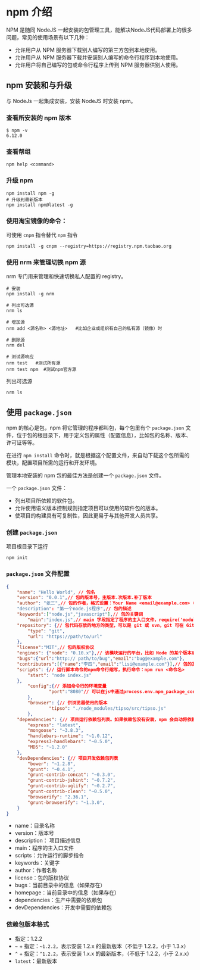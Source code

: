 # npm 介绍

NPM 是随同 NodeJS 一起安装的包管理工具，能解决NodeJS代码部署上的很多问题，常见的使用场景有以下几种：
* 允许用户从 NPM 服务器下载别人编写的第三方包到本地使用。
* 允许用户从 NPM 服务器下载并安装别人编写的命令行程序到本地使用。
* 允许用户将自己编写的包或命令行程序上传到 NPM 服务器供别人使用。

## npm 安装和与升级

与 NodeJs 一起集成安装，安装 NodeJS 时安装 npm。

### 查看所安装的 npm 版本

```
$ npm -v
6.12.0
```

### 查看帮组

```
npm help <command>
```

### 升级 npm

```
npm install npm -g
# 升级到最新版本
npm install npm@latest -g
```

### 使用淘宝镜像的命令：

可使用 `cnpm` 指令替代 `npm` 指令

```
npm install -g cnpm --registry=https://registry.npm.taobao.org
```

### 使用 nrm 来管理切换 npm 源

nrm 专门用来管理和快速切换私人配置的 registry。

```
# 安装
npm install -g nrm

# 列出可选源
nrm ls

# 增加源
nrm add <源名称> <源地址>   #比如企业或组织有自己的私有源（镜像）时

# 删除源
nrm del

# 测试源响应
nrm test   #测试所有源
nrm test npm  #测试npm官方源
```

列出可选源

```
nrm ls
```



## 使用 `package.json`

npm 的核心是包，npm 将它管理的程序都叫包，每个包里有个 `package.json` 文件，位于包的根目录下，用于定义包的属性（配置信息），比如包的名称、版本、许可证等等。

在进行 `npm install` 命令时，就是根据这个配置文件，来自动下载这个包所需的模块，配置项目所需的运行和开发环境。

管理本地安装的 npm 包的最佳方法是创建一个 `package.json` 文件。

一个 `package.json` 文件：
* 列出项目所依赖的软件包。
* 允许使用语义版本控制规则指定项目可以使用的软件包的版本。
* 使项目的构建具有可复制性，因此更易于与其他开发人员共享。


### 创建 `package.json`

项目根目录下运行

```
npm init
```

### `package.json` 文件配置

```json
{
    "name": "Hello World", // 包名
    "version": "0.0.1",// 包的版本号，主版本.次版本.补丁版本
    "author": "张三",// 包的作者，格式设置：Your Name <email@example.com> (http://example.com)
    "description": "第一个node.js程序",// 包的描述
    "keywords":["node.js","javascript"],// 包的关键词
        "main":"index.js",// main 字段指定了程序的主入口文件，require('moduleName') 就会加载这个文件。这个字段的默认值是模块根目录下面的 index.js。
    "repository": {// 包代码存放的地方的类型，可以是 git 或 svn，git 可在 Github 上。
        "type": "git",
        "url": "https://path/to/url"
    },
    "license":"MIT",// 包的版权协议
    "engines": {"node": "0.10.x"},// 该模块运行的平台，比如 Node 的某个版本或者浏览器
    "bugs":{"url":"http:// path/to/bug","email":"bug@example.com"},
    "contributors":[{"name":"李四","email":"lisi@example.com"}],// 包的其他贡献者姓名
    "scripts": {// 运行脚本命令的npm命令行缩写，执行命令：npm run <命令名>
        "start": "node index.js"
    },
        "config":{// 添加命令行的环境变量
                "port":"8080"// 可以在js中通过process.env.npm_package_config_port获取，可以通过npm config set <包名>:port 80修改
        },
        "browser": {// 供浏览器使用的版本
                "tipso": "./node_modules/tipso/src/tipso.js"
        },
    "dependencies": {// 项目运行依赖包列表。如果依赖包没有安装，npm 会自动将依赖包安装在 * node_module 目录下
        "express": "latest",
        "mongoose": "~3.8.3",
        "handlebars-runtime": "~1.0.12",
        "express3-handlebars": "~0.5.0",
        "MD5": "~1.2.0"
    },
    "devDependencies": {// 项目开发依赖包列表
        "bower": "~1.2.8",
        "grunt": "~0.4.1",
        "grunt-contrib-concat": "~0.3.0",
        "grunt-contrib-jshint": "~0.7.2",
        "grunt-contrib-uglify": "~0.2.7",
        "grunt-contrib-clean": "~0.5.0",
        "browserify": "2.36.1",
        "grunt-browserify": "~1.3.0",
    }
}
```

* name：目录名称
* version：版本号
* description： 项目描述信息
* main：程序的主入口文件
* scripts：允许运行的脚步指令
* keywords：关键字
* author：作者名称
* license：包的版权协议
* bugs：当前目录中的信息（如果存在）
* homepage：当前目录中的信息（如果存在）
* dependencies：生产中需要的依赖包
* devDependencies：开发中需要的依赖包


### 依赖包版本格式

* 指定：1.2.2
* `~` + 指定：`~1.2.2`，表示安装 1.2.x 的最新版本（不低于 1.2.2，小于 1.3.x）
* `^` + 指定：`^1.2.2`，表示安装 1.x.x 的最新版本，（不低于 1.2.2，小于 2.x.x）
* `latest`：最新版本
